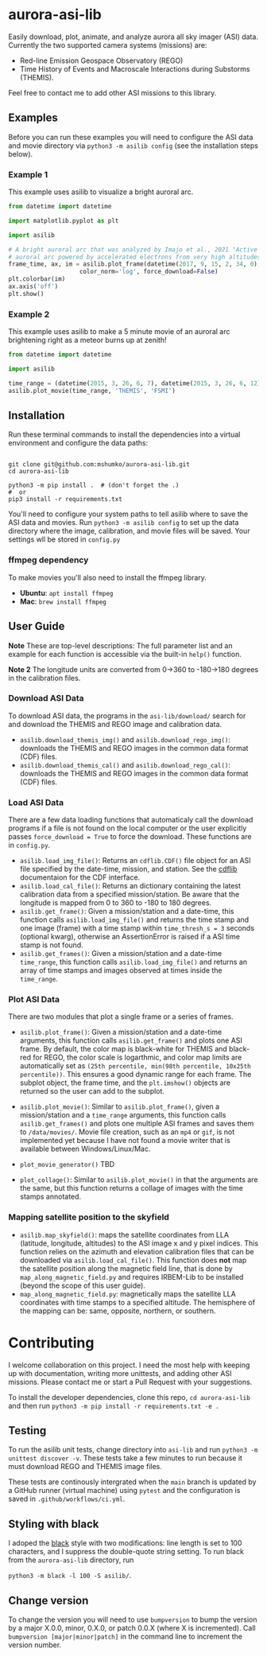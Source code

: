 # aurora-asi-lib
Easily download, plot, animate, and analyze aurora all sky imager (ASI) data. Currently the two supported camera systems (missions) are: 
* Red-line Emission Geospace Observatory (REGO)
* Time History of Events and Macroscale Interactions during Substorms (THEMIS).

Feel free to contact me to add other ASI missions to this library.

## Examples
Before you can run these examples you will need to configure the ASI data and movie directory via ```python3 -m asilib config``` (see the installation steps below).

### Example 1
This example uses asilib to visualize a bright auroral arc.
```python
from datetime import datetime

import matplotlib.pyplot as plt

import asilib

# A bright auroral arc that was analyzed by Imajo et al., 2021 "Active 
# auroral arc powered by accelerated electrons from very high altitudes"
frame_time, ax, im = asilib.plot_frame(datetime(2017, 9, 15, 2, 34, 0), 'THEMIS', 'RANK', 
                    color_norm='log', force_download=False)
plt.colorbar(im)
ax.axis('off')
plt.show()
```

### Example 2
This example uses asilib to make a 5 minute movie of an auroral arc brightening right as a meteor burns up at zenith!

```python
from datetime import datetime

import asilib

time_range = (datetime(2015, 3, 26, 6, 7), datetime(2015, 3, 26, 6, 12))
asilib.plot_movie(time_range, 'THEMIS', 'FSMI')
```

## Installation
Run these terminal commands to install the dependencies into a virtual environment and configure the data paths:

```shell

git clone git@github.com:mshumko/aurora-asi-lib.git
cd aurora-asi-lib

python3 -m pip install .  # (don't forget the .)
#  or 
pip3 install -r requirements.txt
```

You'll need to configure your system paths to tell asilib where to save the ASI data and movies. Run ```python3 -m asilib config``` to set up the data directory where the image, calibration, and movie files will be saved. Your settings wll be stored in `config.py`

### ffmpeg dependency
To make  movies you'll also need to install the ffmpeg library.
 - **Ubuntu**: ```apt install ffmpeg```
 - **Mac**: ```brew install ffmpeg```

## User Guide
**Note** These are top-level descriptions: The full parameter list and an example for each function is accessible via the built-in ```help()``` function. 

**Note 2** The longitude units are converted from 0->360 to -180->180 degrees in the calibration files.

### Download ASI Data
To download ASI data, the programs in the ```asi-lib/download/``` search for and download the THEMIS and REGO image and calibration data.

* `asilib.download_themis_img()` and `asilib.download_rego_img()`: downloads the THEMIS and REGO images in the common data format (CDF) files.
* `asilib.download_themis_cal()` and `asilib.download_rego_cal()`: downloads the THEMIS and REGO images in the common data format (CDF) files.

### Load ASI Data
There are a few data loading functions that automaticaly call the download programs if a file is not found on the local computer or the user explicitly passes ```force_download = True``` to force the download. These functions are in `config.py`.

* `asilib.load_img_file()`: Returns an `cdflib.CDF()` file object for an ASI
file specified by the date-time, mission, and station. See the [cdflib](https://github.com/MAVENSDC/cdflib) documentaion for the CDF interface.
* `asilib.load_cal_file()`: Returns an dictionary containing the latest calibration data from a specified mission/station. Be aware that the longitude is mapped from 0 to 360 to -180 to 180 degrees.
* `asilib.get_frame()`: Given a mission/station and a date-time, this function calls `asilib.load_img_file()` and returns the time stamp and one image (frame) with a time stamp within ```time_thresh_s = 3``` seconds (optional kwarg), otherwise an AssertionError is raised if a ASI time stamp is not found.
* `asilib.get_frames()`: Given a mission/station and a date-time ```time_range```, this function calls `asilib.load_img_file()` and returns an array of time stamps and images observed at times inside the ```time_range```.

### Plot ASI Data
There are two modules that plot a single frame or a series of frames.

* `asilib.plot_frame()`: Given a mission/station and a date-time arguments, this function calls `asilib.get_frame()` and plots one ASI frame. By default, the color map is black-white for THEMIS and black-red for REGO, the color scale is logarthmic, and color map limits are automatically set as ```(25th percentile, min(98th percentile, 10x25th percentile))```. This ensures a good dynamic range for each frame. The subplot object, the frame time, and the ```plt.imshow()``` objects are returned so the user can add to the subplot.

* `asilib.plot_movie()`: Similar to `asilib.plot_frame()`, given a mission/station and a ```time_range``` arguments, this function calls `asilib.get_frames()` and plots one multiple ASI frames and saves them to ```/data/movies/```. Movie file creation, such as an `mp4` or `gif`, is not implemented yet because I have not found a movie writer that is available between Windows/Linux/Mac.

* `plot_movie_generator()` TBD

* `plot_collage()`: Similar to `asilib.plot_movie()` in that the arguments are the same, but this function returns a collage of images with the time stamps annotated.

### Mapping satellite position to the skyfield
* `asilib.map_skyfield()`: maps the satellite coordinates from LLA (latitude, longitude, altitudes) to the ASI image x and y pixel indices. This function relies on the azimuth and elevation calibration files that can be downloaded via `asilib.load_cal_file()`. This function does **not** map the satellite position along the magnetic field line, that is done by `map_along_magnetic_field.py` and requires IRBEM-Lib to be installed (beyond the scope of this user guide).
* `map_along_magnetic_field.py`: magnetically maps the satellite LLA coordinates with time stamps to a specified altitude. The hemisphere of the mapping can be: same, opposite, northern, or southern. 

# Contributing
I welcome collaboration on this project. I need the most help with keeping up with documentation, writing more unittests, and adding other ASI missions. Please contact me or start a Pull Request with your suggestions. 

To install the developer dependencies, clone this repo, `cd aurora-asi-lib` and then run `python3 -m pip install -r requirements.txt -e .`

## Testing
To run the asilib unit tests, change directory into `asi-lib` and run ```python3 -m unittest discover -v```. These tests take a few minutes to run because it must download REGO and THEMIS image files. 

These tests are continously intergrated when the `main` branch is updated by a GitHub runner (virtual machine) using `pytest` and the configuration is saved in `.github/workflows/ci.yml`.

## Styling with black
I adoped the [black](https://pypi.org/project/black/) style with two modifications: line length is set to 100 characters, and I suppress the double-quote string setting. To run black from the `aurora-asi-lib` directory, run 

```python3 -m black -l 100 -S asilib/```.

## Change version
To change the version you will need to use `bumpversion` to bump the version by a major X.0.0, minor, 0.X.0, or patch 0.0.X (where X is incremented). Call ```bumpversion [major|minor|patch]``` in the command line to increment the version number.
